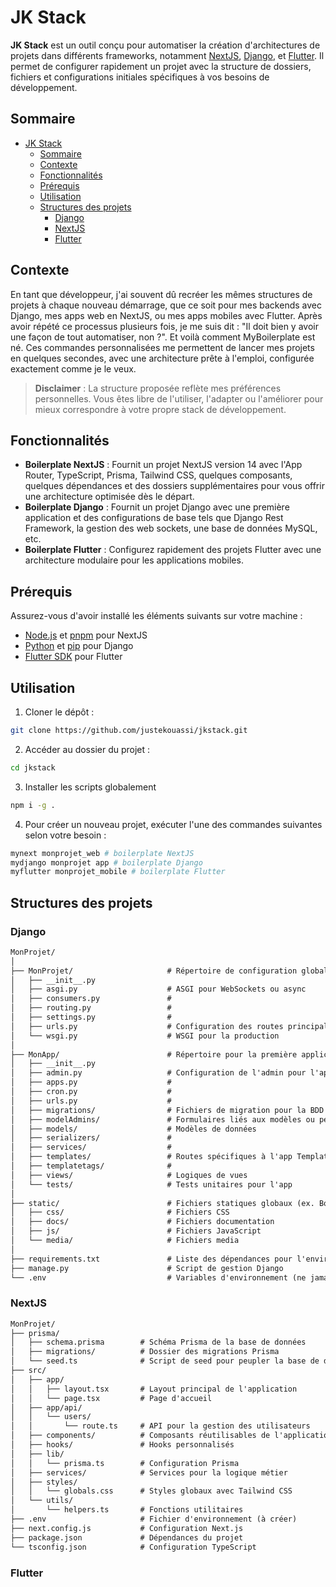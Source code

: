 # JK Stack

**JK Stack** est un outil conçu pour automatiser la création d'architectures de projets dans différents frameworks, notamment [NextJS](https://nextjs.org), [Django](https://www.djangoproject.com), et [Flutter](https://flutter.dev). Il permet de configurer rapidement un projet avec la structure de dossiers, fichiers et configurations initiales spécifiques à vos besoins de développement.

## Sommaire

- [JK Stack](#jk-stack)
	- [Sommaire](#sommaire)
	- [Contexte](#contexte)
	- [Fonctionnalités](#fonctionnalités)
	- [Prérequis](#prérequis)
	- [Utilisation](#utilisation)
	- [Structures des projets](#structures-des-projets)
		- [Django](#django)
		- [NextJS](#nextjs)
		- [Flutter](#flutter)

## Contexte

En tant que développeur, j'ai souvent dû recréer les mêmes structures de projets à chaque nouveau démarrage, que ce soit pour mes backends avec Django, mes apps web en NextJS, ou mes apps mobiles avec Flutter. Après avoir répété ce processus plusieurs fois, je me suis dit : "Il doit bien y avoir une façon de tout automatiser, non ?". Et voilà comment MyBoilerplate est né. Ces commandes personnalisées me permettent de lancer mes projets en quelques secondes, avec une architecture prête à l'emploi, configurée exactement comme je le veux.

> **Disclaimer** : La structure proposée reflète mes préférences personnelles. Vous êtes libre de l'utiliser, l'adapter ou l'améliorer pour mieux correspondre à votre propre stack de développement.

## Fonctionnalités

- **Boilerplate NextJS** : Fournit un projet NextJS version 14 avec l'App Router, TypeScript, Prisma, Tailwind CSS, quelques composants, quelques dépendances et des dossiers supplémentaires pour vous offrir une architecture optimisée dès le départ.
- **Boilerplate Django** : Fournit un projet Django avec une première application et des configurations de base tels que Django Rest Framework, la gestion des web sockets, une base de données MySQL, etc.
- **Boilerplate Flutter** : Configurez rapidement des projets Flutter avec une architecture modulaire pour les applications mobiles.

## Prérequis

Assurez-vous d'avoir installé les éléments suivants sur votre machine :

- [Node.js](https://nodejs.org) et [pnpm](https://pnpm.io) pour NextJS
- [Python](https://www.python.org) et [pip](https://pip.pypa.io/en/stable) pour Django
- [Flutter SDK](https://flutter.dev/docs/get-started/install) pour Flutter

## Utilisation

1. Cloner le dépôt :

```sh
git clone https://github.com/justekouassi/jkstack.git
```

2. Accéder au dossier du projet :

```sh
cd jkstack
```

3. Installer les scripts globalement
```sh
npm i -g .
```

4. Pour créer un nouveau projet, exécuter l'une des commandes suivantes selon votre besoin :
```sh
mynext monprojet_web # boilerplate NextJS
mydjango monprojet app # boilerplate Django
myflutter monprojet_mobile # boilerplate Flutter
```

## Structures des projets

### Django

```txt
MonProjet/
│
├── MonProjet/                     # Répertoire de configuration globale
│   ├── __init__.py
│   ├── asgi.py                    # ASGI pour WebSockets ou async
│   ├── consumers.py               # 
│   ├── routing.py                 # 
│   ├── settings.py                # 
│   ├── urls.py                    # Configuration des routes principales
│   └── wsgi.py                    # WSGI pour la production
│
├── MonApp/                        # Répertoire pour la première application
│   ├── __init__.py
│   ├── admin.py                   # Configuration de l'admin pour l'app
│   ├── apps.py                    # 
│   ├── cron.py                    # 
│   ├── urls.py                    # 
│   ├── migrations/                # Fichiers de migration pour la BDD
│   ├── modelAdmins/               # Formulaires liés aux modèles ou personnalisés
│   ├── models/                    # Modèles de données
│   ├── serializers/               # 
│   ├── services/                  # 
│   ├── templates/                 # Routes spécifiques à l'app Templates spécifiques à l'app
│   ├── templatetags/              # 
│   ├── views/                     # Logiques de vues
│   └── tests/                     # Tests unitaires pour l'app
│
├── static/                        # Fichiers statiques globaux (ex. Bootstrap, JS)
│   ├── css/                       # Fichiers CSS
│   ├── docs/                      # Fichiers documentation
│   ├── js/                        # Fichiers JavaScript
│   └── media/                     # Fichiers media
│
├── requirements.txt               # Liste des dépendances pour l'environnement virtuel
├── manage.py                      # Script de gestion Django
└── .env                           # Variables d'environnement (ne jamais inclure dans Git)
```

### NextJS

```txt
MonProjet/
├── prisma/
│   ├── schema.prisma        # Schéma Prisma de la base de données
│   ├── migrations/          # Dossier des migrations Prisma
│   └── seed.ts              # Script de seed pour peupler la base de données
├── src/
│   ├── app/
│   │   ├── layout.tsx       # Layout principal de l'application
│   │   └── page.tsx         # Page d'accueil
│   ├── app/api/
│   │   └── users/
│   │       └── route.ts     # API pour la gestion des utilisateurs
│   ├── components/          # Composants réutilisables de l'application
│   ├── hooks/               # Hooks personnalisés
│   ├── lib/
│   │   └── prisma.ts        # Configuration Prisma
│   ├── services/            # Services pour la logique métier
│   ├── styles/
│   │   └── globals.css      # Styles globaux avec Tailwind CSS
│   └── utils/
│       └── helpers.ts       # Fonctions utilitaires
├── .env                     # Fichier d'environnement (à créer)
├── next.config.js           # Configuration Next.js
├── package.json             # Dépendances du projet
└── tsconfig.json            # Configuration TypeScript
```

### Flutter

```txt

```